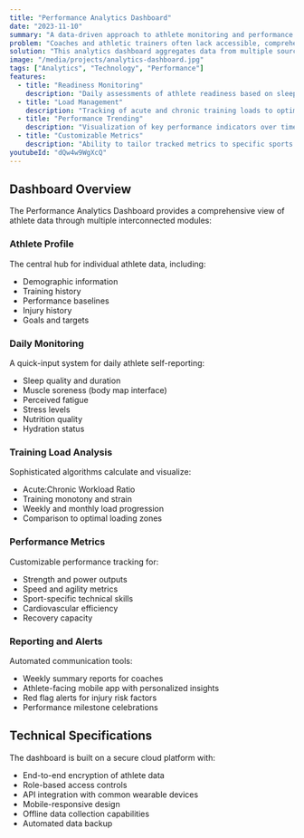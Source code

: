 ```yaml
---
title: "Performance Analytics Dashboard"
date: "2023-11-10"
summary: "A data-driven approach to athlete monitoring and performance optimization, tracking key metrics to inform training decisions and maximize athletic potential."
problem: "Coaches and athletic trainers often lack accessible, comprehensive data on athlete performance, making it difficult to make informed decisions about training loads, recovery needs, and performance optimization."
solution: "This analytics dashboard aggregates data from multiple sources to provide actionable insights on athlete readiness, training response, and performance trends, enabling more personalized and effective training programs."
image: "/media/projects/analytics-dashboard.jpg"
tags: ["Analytics", "Technology", "Performance"]
features:
  - title: "Readiness Monitoring"
    description: "Daily assessments of athlete readiness based on sleep, soreness, and subjective wellness metrics."
  - title: "Load Management"
    description: "Tracking of acute and chronic training loads to optimize performance and reduce injury risk."
  - title: "Performance Trending"
    description: "Visualization of key performance indicators over time to identify patterns and progress."
  - title: "Customizable Metrics"
    description: "Ability to tailor tracked metrics to specific sports and individual athlete needs."
youtubeId: "dQw4w9WgXcQ"
---
```


## Dashboard Overview

The Performance Analytics Dashboard provides a comprehensive view of athlete data through multiple interconnected modules:

### Athlete Profile

The central hub for individual athlete data, including:
- Demographic information
- Training history
- Performance baselines
- Injury history
- Goals and targets

### Daily Monitoring

A quick-input system for daily athlete self-reporting:
- Sleep quality and duration
- Muscle soreness (body map interface)
- Perceived fatigue
- Stress levels
- Nutrition quality
- Hydration status

### Training Load Analysis

Sophisticated algorithms calculate and visualize:
- Acute:Chronic Workload Ratio
- Training monotony and strain
- Weekly and monthly load progression
- Comparison to optimal loading zones

### Performance Metrics

Customizable performance tracking for:
- Strength and power outputs
- Speed and agility metrics
- Sport-specific technical skills
- Cardiovascular efficiency
- Recovery capacity

### Reporting and Alerts

Automated communication tools:
- Weekly summary reports for coaches
- Athlete-facing mobile app with personalized insights
- Red flag alerts for injury risk factors
- Performance milestone celebrations

## Technical Specifications

The dashboard is built on a secure cloud platform with:
- End-to-end encryption of athlete data
- Role-based access controls
- API integration with common wearable devices
- Mobile-responsive design
- Offline data collection capabilities
- Automated data backup


